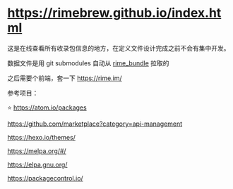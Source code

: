 # <https://rimebrew.github.io/index.html>

这是在线查看所有收录包信息的地方，在定义文件设计完成之前不会有集中开发。

数据文件是用 git submodules 自动从 [rime_bundle](https://github.com/rimebrew/rime_bundle) 拉取的

之后需要个前端，套一下 https://rime.im/

参考项目： 

⭐ <https://atom.io/packages>

<https://github.com/marketplace?category=api-management>

<https://hexo.io/themes/>

<https://melpa.org/#/>

<https://elpa.gnu.org/>

<https://packagecontrol.io/>

